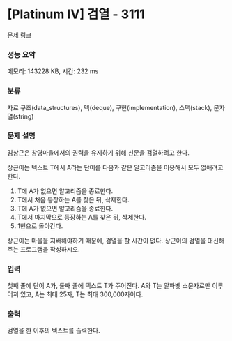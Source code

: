 # [Platinum IV] 검열 - 3111 

[문제 링크](https://www.acmicpc.net/problem/3111) 

### 성능 요약

메모리: 143228 KB, 시간: 232 ms

### 분류

자료 구조(data_structures), 덱(deque), 구현(implementation), 스택(stack), 문자열(string)

### 문제 설명

<p>김상근은 창영마을에서의 권력을 유지하기 위해 신문을 검열하려고 한다.</p>

<p>상근이는 텍스트 T에서 A라는 단어를 다음과 같은 알고리즘을 이용해서 모두 없애려고 한다.</p>

<ol>
	<li>T에 A가 없으면 알고리즘을 종료한다.</li>
	<li>T에서 처음 등장하는 A를 찾은 뒤, 삭제한다.</li>
	<li>T에 A가 없으면 알고리즘을 종료한다.</li>
	<li>T에서 마지막으로 등장하는 A를 찾은 뒤, 삭제한다.</li>
	<li>1번으로 돌아간다.</li>
</ol>

<p>상근이는 마을을 지배해야하기 때문에, 검열을 할 시간이 없다. 상근이의 검열을 대신해주는 프로그램을 작성하시오. </p>

### 입력 

 <p>첫째 줄에 단어 A가, 둘째 줄에 텍스트 T가 주어진다. A와 T는 알파벳 소문자로만 이루어져 있고, A는 최대 25자, T는 최대 300,000자이다.</p>

### 출력 

 <p>검열을 한 이후의 텍스트를 출력한다.</p>

